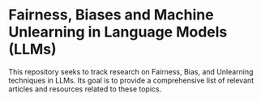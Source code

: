 # Fairness, Biases and Machine Unlearning in Language Models (LLMs)

This repository seeks to track research on Fairness, Bias, and Unlearning techniques in LLMs. Its goal is to provide a comprehensive list of relevant articles and resources related to these topics.

